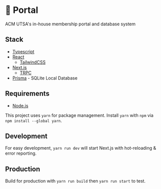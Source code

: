 # 📜 Portal

ACM UTSA's in-house membership portal and database system

## Stack

- [Typescript][typescript]
- [React][react]
  - [TailwindCSS][tailwind-css]
- [Next.js][next-js]
  - [TRPC][trpc]
- [Prisma][prisma] - SQLite Local Database

## Requirements

- [Node.js][node-js]

This project uses `yarn` for package management. Install `yarn` with `npm` via `npm install --global yarn`.

## Development

For easy development, `yarn run dev` will start Next.js with hot-reloading & error reporting.

## Production

Build for production with `yarn run build` then `yarn run start` to test.

[node-js]: https://nodejs.org/en/download/
[next-js]: https://nextjs.org/
[prisma]: https://www.prisma.io/
[trpc]: https://trpc.io/
[typescript]: https://www.typescriptlang.org/
[react]: https://reactjs.org/
[tailwind-css]: https://tailwindcss.com/
